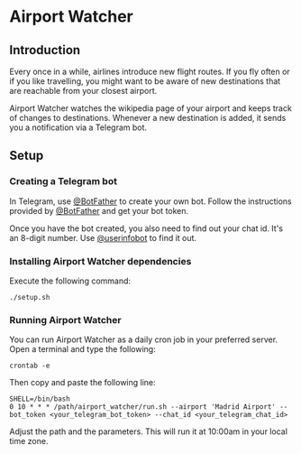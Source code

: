 # Airport Watcher
## Introduction
Every once in a while, airlines introduce new flight routes. If you fly often or if you like travelling, you might want to be aware of new destinations that are reachable from your closest airport.

Airport Watcher watches the wikipedia page of your airport and keeps track of changes to destinations. Whenever a new destination is added, it sends you a notification via a Telegram bot.

## Setup
### Creating a Telegram bot
In Telegram, use [@BotFather](https://t.me/BotFather) to create your own bot. Follow the instructions provided by [@BotFather](https://t.me/BotFather) and get your bot token.

Once you have the bot created, you also need to find out your chat id. It's an 8-digit number. Use [@userinfobot](https://t.me/userinfobot) to find it out.

### Installing Airport Watcher dependencies
Execute the following command:

    ./setup.sh

### Running Airport Watcher
You can run Airport Watcher as a daily cron job in your preferred server. Open a terminal and type the following:

    crontab -e
Then copy and paste the following line:

    SHELL=/bin/bash
    0 10 * * * /path/airport_watcher/run.sh --airport 'Madrid Airport' --bot_token <your_telegram_bot_token> --chat_id <your_telegram_chat_id>

Adjust the path and the parameters. This will run it at 10:00am in your local time zone.